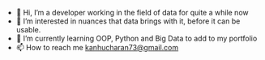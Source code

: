 - 👋 Hi, I’m a developer working in the field of data for quite a while now
- 👀 I’m interested in nuances that data brings with it, before it can be usable.
- 🌱 I’m currently learning OOP, Python and Big Data to add to my portfolio
- 📫 How to reach me kanhucharan73@gmail.com

<!---
kpatro/kpatro is a ✨ special ✨ repository because its `README.md` (this file) appears on your GitHub profile.
You can click the Preview link to take a look at your changes.
--->

